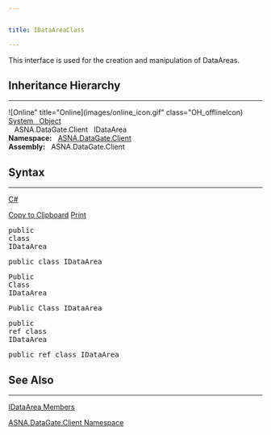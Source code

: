 ```yaml
---


title: IDataAreaClass

---
```


This interface is used for the creation and manipulation of DataAreas.
## Inheritance Hierarchy

---

![Online" title="Online](images/online_icon.gif" class="OH_offlineIcon)
          <a href="http://msdn2.microsoft.com/en-us/library/e5kfa45b" target="_blank">System
          <span id="ID0EBEMAAAAA">&#160;</span>
          Object</a>
          <br />&#160;&#160;
          <span class="selflink">ASNA.DataGate.Client
          <span id="ID0EBBMAAAAA">&#160;</span>
          IDataArea</span>
          <br />
 **Namespace:** &#160;
          <a href="arAVRRuntimeNamespace.htm" target="">ASNA.DataGate.Client</a>
          <br />
 **Assembly:** &#160;
          <span sdata="assembly">ASNA.DataGate.Client</span>

## Syntax

---

<a href="#"
                  onclick="javascript:ChangeTab(&#39;ID0ECACAAAAA&#39;,&#39;C#&#39;,&#39;1&#39;,&#39;4&#39;);return false;">C#</a>

<a id="ID0ECACAAAAA_ViewColorized" href="#"
                    onclick="javascript:ExchangeTitleContent(&#39;ID0ECACAAAAA&#39;,&#39;4&#39;)" title="View Colorized"
                    style="display: none">View Colorized</a>
                    <a id="ID0ECACAAAAA_copycode" href="#" onclick="javascript:CopyToClipboard(&#39;ID0ECACAAAAA&#39;,&#39;4&#39;)"
                    title="Copy to Clipboard">Copy to Clipboard</a>
                    <a id="ID0ECACAAAAA_PrintText" class="OH_PrintText" href="#"
                    onclick="javascript:Print(&#39;ID0ECACAAAAA&#39;,&#39;4&#39;)" title="Print">Print</a>

<pre>
<span class="keyword">public</span> 
<span class="keyword">class</span> 
<span class="identifier">IDataArea</span>
</pre>

<pre>
public class IDataArea
</pre>

<pre>
<span class="keyword">Public</span> 
<span class="keyword">Class</span> 
<span class="identifier">IDataArea</span>
</pre>

<pre>
Public Class IDataArea
</pre>

<pre>
<span class="keyword">public</span> 
<span class="keyword">ref class</span> 
<span class="identifier">IDataArea</span>
</pre>

<pre>
public ref class IDataArea
</pre>

<a name="seeAlsoSection">
            <!---->
          </a>

## See Also

---

<a href="dcsIDataAreaMembers.htm" target="">IDataArea Members</a>

<a href="dcsDataGateClientNamespace.htm" target="">ASNA.DataGate.Client Namespace</a>

